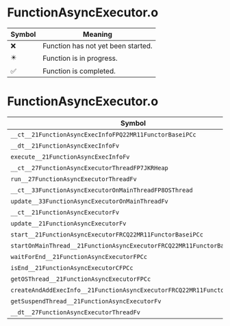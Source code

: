 # FunctionAsyncExecutor.o
| Symbol | Meaning 
| ------------- | ------------- 
| :x: | Function has not yet been started. 
| :eight_pointed_black_star: | Function is in progress. 
| :white_check_mark: | Function is completed. 


# FunctionAsyncExecutor.o
| Symbol | Decompiled? |
| ------------- | ------------- |
| `__ct__21FunctionAsyncExecInfoFPQ22MR11FunctorBaseiPCc` | :white_check_mark: |
| `__dt__21FunctionAsyncExecInfoFv` | :white_check_mark: |
| `execute__21FunctionAsyncExecInfoFv` | :white_check_mark: |
| `__ct__27FunctionAsyncExecutorThreadFP7JKRHeap` | :white_check_mark: |
| `run__27FunctionAsyncExecutorThreadFv` | :white_check_mark: |
| `__ct__33FunctionAsyncExecutorOnMainThreadFP8OSThread` | :x: |
| `update__33FunctionAsyncExecutorOnMainThreadFv` | :x: |
| `__ct__21FunctionAsyncExecutorFv` | :x: |
| `update__21FunctionAsyncExecutorFv` | :x: |
| `start__21FunctionAsyncExecutorFRCQ22MR11FunctorBaseiPCc` | :x: |
| `startOnMainThread__21FunctionAsyncExecutorFRCQ22MR11FunctorBasePCc` | :x: |
| `waitForEnd__21FunctionAsyncExecutorFPCc` | :x: |
| `isEnd__21FunctionAsyncExecutorCFPCc` | :x: |
| `getOSThread__21FunctionAsyncExecutorFPCc` | :x: |
| `createAndAddExecInfo__21FunctionAsyncExecutorFRCQ22MR11FunctorBaseiPCc` | :x: |
| `getSuspendThread__21FunctionAsyncExecutorFv` | :x: |
| `__dt__27FunctionAsyncExecutorThreadFv` | :x: |
